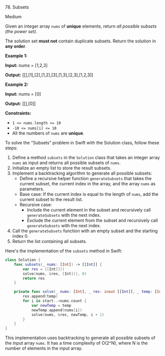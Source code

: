 78\. Subsets

Medium

Given an integer array `nums` of **unique** elements, return _all possible subsets (the power set)_.

The solution set **must not** contain duplicate subsets. Return the solution in **any order**.

**Example 1:**

**Input:** nums = [1,2,3]

**Output:** [[],[1],[2],[1,2],[3],[1,3],[2,3],[1,2,3]] 

**Example 2:**

**Input:** nums = [0]

**Output:** [[],[0]] 

**Constraints:**

*   `1 <= nums.length <= 10`
*   `-10 <= nums[i] <= 10`
*   All the numbers of `nums` are **unique**.

To solve the "Subsets" problem in Swift with the Solution class, follow these steps:

1. Define a method `subsets` in the `Solution` class that takes an integer array `nums` as input and returns all possible subsets of `nums`.
2. Initialize an empty list to store the result subsets.
3. Implement a backtracking algorithm to generate all possible subsets:
   - Define a recursive helper function `generateSubsets` that takes the current subset, the current index in the array, and the array `nums` as parameters.
   - Base case: If the current index is equal to the length of `nums`, add the current subset to the result list.
   - Recursive case:
     - Include the current element in the subset and recursively call `generateSubsets` with the next index.
     - Exclude the current element from the subset and recursively call `generateSubsets` with the next index.
4. Call the `generateSubsets` function with an empty subset and the starting index 0.
5. Return the list containing all subsets.

Here's the implementation of the `subsets` method in Swift:

```swift
class Solution {
    func subsets(_ nums: [Int]) -> [[Int]] {
        var res = [[Int]]()
        solve(nums, &res, [Int](), 0)
        return res
    }

    private func solve(_ nums: [Int], _ res: inout [[Int]], _ temp: [Int], _ start: Int) {
        res.append(temp)
        for i in start..<nums.count {
            var newTemp = temp
            newTemp.append(nums[i])
            solve(nums, &res, newTemp, i + 1)
        }
    }
}
```

This implementation uses backtracking to generate all possible subsets of the input array `nums`. It has a time complexity of O(2^N), where N is the number of elements in the input array.
